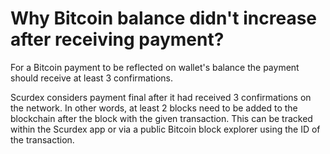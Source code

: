 # Why Bitcoin balance didn't increase after receiving payment?

For a Bitcoin payment to be reflected on wallet's balance the payment should receive at least 3 confirmations.

Scurdex considers payment final after it had received 3 confirmations on the network. In other words, at least 2 blocks need to be added to the blockchain after the block with the given transaction. This can be tracked within the Scurdex app or via a public Bitcoin block explorer using the ID of the transaction.

